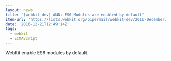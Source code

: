 ```yaml
---
layout: news
title: '[webkit-dev] ANN: ES6 Modules are enabled by default'
item-url: 'https://lists.webkit.org/pipermail/webkit-dev/2016-December/028564.html'
date: '2016-12-21T12:49:14Z'
tags:
  - webkit
  - ECMAScript
---
```

WebKit enable ES6 modules by default.
